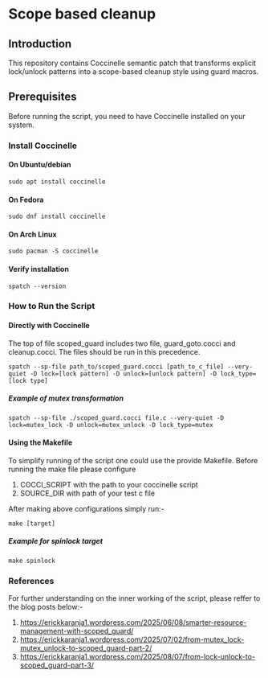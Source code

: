 # Scope based cleanup
## Introduction
This repository contains Coccinelle semantic patch
that transforms explicit lock/unlock patterns into a scope-based
cleanup style using guard macros.
## Prerequisites
Before running the script, you need to have Coccinelle installed on your system.
### Install Coccinelle
#### On Ubuntu/debian
```
sudo apt install coccinelle
```
#### On Fedora
```
sudo dnf install coccinelle
```
#### On Arch Linux
```
sudo pacman -S coccinelle
```
#### Verify installation
``` 
spatch --version
```
### How to Run the Script
#### Directly with Coccinelle
The top of file scoped_guard includes two file, guard_goto.cocci
and cleanup.cocci. The files should be run in this precedence.
```
spatch --sp-file path_to/scoped_guard.cocci [path_to_c_file] --very-quiet -D lock=[lock pattern] -D unlock=[unlock pattern] -D lock_type=[lock type]
```
##### Example of mutex transformation
```
spatch --sp-file ./scoped_guard.cocci file.c --very-quiet -D lock=mutex_lock -D unlock=mutex_unlock -D lock_type=mutex
```
#### Using the Makefile
To simplify running of the script one could use the provide Makefile.
Before running the make file please configure 
 1. COCCI_SCRIPT with the path to your coccinelle script
 2. SOURCE_DIR with path of your test c file

After making above configurations simply run:-
```
make [target]
```
##### Example for spinlock target
```
make spinlock
```
### References
For further understanding on the inner working of the script, please reffer
to the blog posts below:-
 1. https://erickkaranja1.wordpress.com/2025/06/08/smarter-resource-management-with-scoped_guard/
 2. https://erickkaranja1.wordpress.com/2025/07/02/from-mutex_lock-mutex_unlock-to-scoped_guard-part-2/
 3. https://erickkaranja1.wordpress.com/2025/08/07/from-lock-unlock-to-scoped_guard-part-3/
